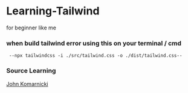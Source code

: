 # Learning-Tailwind
 for beginner like me

 ### when build tailwind error using this on your terminal / cmd
```
 --npx tailwindcss -i ./src/tailwind.css -o ./dist/tailwind.css--
```

### Source Learning
[John Komarnicki](https://www.youtube.com/watch?v=00gyCtIQp8E&t=801s)
